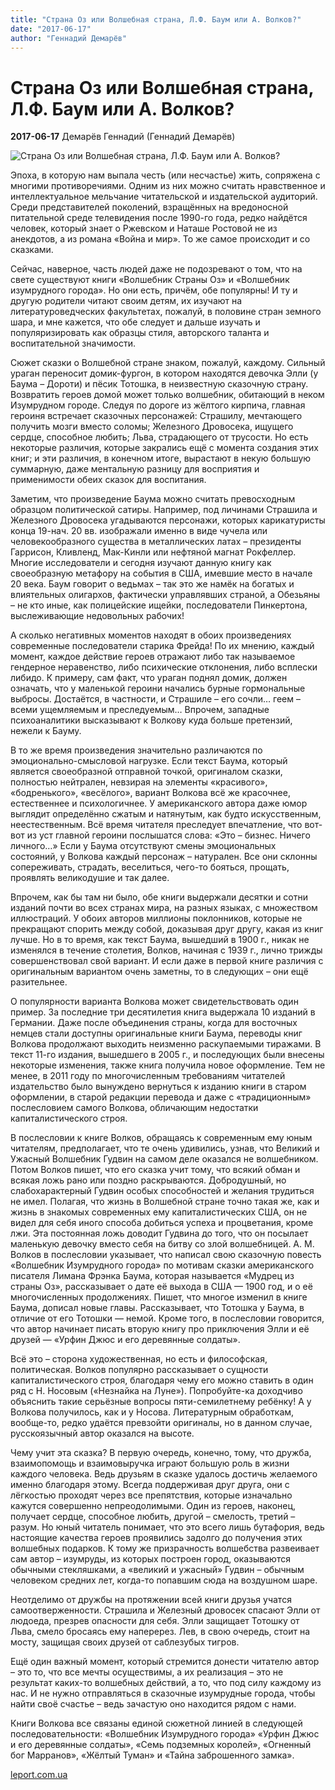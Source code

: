 ```yaml
---
title: "Страна Оз или Волшебная страна, Л.Ф. Баум или А. Волков?"
date: "2017-06-17"
author: "Геннадий Демарёв"
---
```


# Страна Оз или Волшебная страна, Л.Ф. Баум или А. Волков?

**2017-06-17** Демарёв Геннадий (Геннадий Демарёв)

![Страна Оз или Волшебная страна, Л.Ф. Баум или А. Волков?](http://www.planetaskazok.ru/images/stories/volkov/tayna_zabroshennogo_zamka/img_57.jpg)

Эпоха, в которую нам выпала честь (или несчастье) жить, сопряжена с многими противоречиями. Одним из них можно считать нравственное и интеллектуальное мельчание читательской и издательской аудиторий. Среди представителей поколений, взращённых на вредоносной питательной среде телевидения после 1990-го года, редко найдётся человек, который знает о Ржевском и Наташе Ростовой не из анекдотов, а из романа «Война и мир». То же самое происходит и со сказками.

Сейчас, наверное, часть людей даже не подозревают о том, что на свете существуют книги «Волшебник Страны Оз» и «Волшебник изумрудного города». Но они есть, причём, обе популярны! И ту и другую родители читают своим детям, их изучают на литературоведческих факультетах, пожалуй, в половине стран земного шара, и мне кажется, что обе следует и дальше изучать и популяризировать как образцы стиля, авторского таланта и воспитательной значимости.

Сюжет сказки о Волшебной стране знаком, пожалуй, каждому. Сильный ураган переносит домик-фургон, в котором находятся девочка Элли (у Баума – Дороти) и пёсик Тотошка, в неизвестную сказочную страну. Возвратить героев домой может только волшебник, обитающий в неком Изумрудном городе. Следуя по дороге из жёлтого кирпича, главная героиня встречает сказочных персонажей: Страшилу, мечтающего получить мозги вместо соломы; Железного Дровосека, ищущего сердце, способное любить; Льва, страдающего от трусости. Но есть некоторые различия, которые закрались ещё с момента создания этих книг; и эти различия, в конечном итоге, вырастают в некую большую суммарную, даже ментальную разницу для восприятия и применимости обеих сказок для воспитания.

Заметим, что произведение Баума можно считать превосходным образцом политической сатиры. Например, под личинами Страшила и Железного Дровосека угадываются персонажи, которых карикатуристы конца 19-нач. 20 вв. изображали именно в виде чучела или человекообразного существа в металлических латах – президенты Гаррисон, Кливленд, Мак-Кинли или нефтяной магнат Рокфеллер. Многие исследователи и сегодня изучают данную книгу как своеобразную метафору на события в США, имевшие место в начале 20 века. Баум говорит о ведьмах – так это же намёк на богатых и влиятельных олигархов, фактически управлявших страной, а Обезьяны – не кто иные, как полицейские ищейки, последователи Пинкертона, выслеживающие недовольных рабочих!

А сколько негативных моментов находят в обоих произведениях современные последователи старика Фрейда! По их мнению, каждый момент, каждое действие героев отражают либо так называемое гендерное неравенство, либо психические отклонения, либо всплески либидо. К примеру, сам факт, что ураган поднял домик, должен означать, что у маленькой героини начались бурные гормональные выбросы. Достаётся, в частности, и Страшиле – его сочли… геем – всеми ущемляемым и преследуемым… Впрочем, западные психоаналитики высказывают к Волкову куда больше претензий, нежели к Бауму.

В то же время произведения значительно различаются по эмоционально-смысловой нагрузке. Если текст Баума, который является своеобразной отправной точкой, оригиналом сказки, полностью нейтрален, невзирая на элементы «красивого», «бодренького», «весёлого», вариант Волкова всё же красочнее, естественнее и психологичнее. У американского автора даже юмор выглядит определённо сжатым и натянутым, как будто искусственным, неестественным. Всё время читателя преследует впечатление, что вот-вот из уст главной героини послышатся слова: «Это – бизнес. Ничего личного…» Если у Баума отсутствуют смены эмоциональных состояний, у Волкова каждый персонаж – натурален. Все они склонны сопереживать, страдать, веселиться, чего-то бояться, прощать, проявлять великодушие и так далее.

Впрочем, как бы там ни было, обе книги выдержали десятки и сотни изданий почти во всех странах мира, на разных языках, с множеством иллюстраций. У обоих авторов миллионы поклонников, которые не прекращают спорить между собой, доказывая друг другу, какая из книг лучше. Но в то время, как текст Баума, вышедший в 1900 г., никак не изменялся в течение столетия, Волков, начиная с 1939 г., лично трижды совершенствовал свой вариант. И если даже в первой книге различия с оригинальным вариантом очень заметны, то в следующих – они ещё разительнее.

О популярности варианта Волкова может свидетельствовать один пример. За последние три десятилетия книга выдержала 10 изданий в Германии. Даже после объединения страны, когда для восточных немцев стали доступны оригинальные книги Баума, переводы книг Волкова продолжают выходить неизменно раскупаемыми тиражами. В текст 11-го издания, вышедшего в 2005 г., и последующих были внесены некоторые изменения, также книга получила новое оформление. Тем не менее, в 2011 году по многочисленным требованиям читателей издательство было вынуждено вернуться к изданию книги в старом оформлении, в старой редакции перевода и даже с «традиционным» послесловием самого Волкова, обличающим недостатки капиталистического строя.

В послесловии к книге Волков, обращаясь к современным ему юным читателям, предполагает, что те очень удивились, узнав, что Великий и Ужасный Волшебник Гудвин на самом деле оказался не волшебником. Потом Волков пишет, что его сказка учит тому, что всякий обман и всякая ложь рано или поздно раскрываются. Добродушный, но слабохарактерный Гудвин особых способностей и желания трудиться не имел. Полагая, что жизнь в Волшебной стране точно такая же, как и жизнь в знакомых современных ему капиталистических США, он не видел для себя иного способа добиться успеха и процветания, кроме лжи. Эта постоянная ложь доводит Гудвина до того, что он посылает маленькую девочку вместо себя на битву со злой волшебницей. А. М. Волков в послесловии указывает, что написал свою сказочную повесть «Волшебник Изумрудного города» по мотивам сказки американского писателя Лимана Фрэнка Баума, которая называется «Мудрец из страны Оз», рассказывает о дате её выхода в США — 1900 год, и о её многочисленных продолжениях. Пишет, что многое изменил в книге Баума, дописал новые главы. Рассказывает, что Тотошка у Баума, в отличие от его Тотошки — немой. Кроме того, в послесловии говорится, что автор начинает писать вторую книгу про приключения Элли и её друзей — «Урфин Джюс и его деревянные солдаты».

Всё это – сторона художественная, но есть и философская, политическая. Волков популярно рассказывает о сущности капиталистического строя, благодаря чему его можно ставить в один ряд с Н. Носовым («Незнайка на Луне»). Попробуйте-ка доходчиво объяснить такие серьёзные вопросы пяти-семилетнему ребёнку! А у Волкова получилось, как и у Носова. Литературным обработкам, вообще-то, редко удаётся превзойти оригиналы, но в данном случае, русскоязычный автор оказался на высоте.

Чему учит эта сказка? В первую очередь, конечно, тому, что дружба, взаимопомощь и взаимовыручка играют большую роль в жизни каждого человека. Ведь друзьям в сказке удалось достичь желаемого именно благодаря этому. Всегда поддерживая друг друга, они с лёгкостью проходят через все препятствия, которые изначально кажутся совершенно непреодолимыми. Один из героев, наконец, получает сердце, способное любить, другой – смелость, третий – разум. Но юный читатель понимает, что это всего лишь бутафория, ведь настоящие качества героев проявились задолго до получения этих волшебных подарков. К тому же призрачность волшебства развеивает сам автор – изумруды, из которых построен город, оказываются обычными стекляшками, а «великий и ужасный» Гудвин – обычным человеком средних лет, когда-то попавшим сюда на воздушном шаре.

Неотделимо от дружбы на протяжении всей книги друзья учатся самоотверженности. Страшила и Железный дровосек спасают Элли от людоеда, презрев опасности для себя. Элли защищает Тотошку от Льва, смело бросаясь ему наперерез. Лев, в свою очередь, стоит на мосту, защищая своих друзей от саблезубых тигров.

Ещё один важный момент, который стремится донести читателю автор – это то, что все мечты осуществимы, а их реализация – это не результат каких-то волшебных действий, а то, что под силу каждому из нас. И не нужно отправляться в сказочные изумрудные города, чтобы найти своё счастье – ведь зачастую оно находится рядом с нами.

Книги Волкова все связаны единой сюжетной линией в следующей последовательности: «Волшебник Изумрудного города» «Урфин Джюс и его деревянные солдаты», «Семь подземных королей», «Огненный бог Марранов», «Жёлтый Туман» и «Тайна заброшенного замка».

[leport.com.ua](http://www.leport.com.ua/strana-oz-yly-volshebnaya-strana-l-f-baum-yly-a-volkov/)